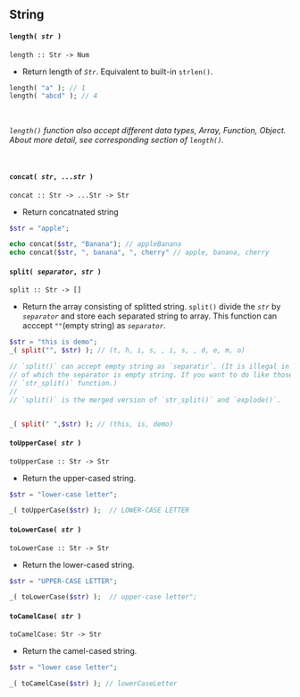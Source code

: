 <h2 id="string">String</h2>

#### `length( `*`str`*` )`
`length :: Str -> Num`
- Return length of *`Str`*. Equivalent to built-in `strlen()`.

```php
length( "a" ); // 1
length( "abcd" ); // 4
```

<br>

*`length()` function also accept different data types, Array, Function, Object. About more detail, see corresponding section of `length()`.*

<br>

#### `concat( `*`str`*`, `*`...str`*` )`
`concat :: Str -> ...Str -> Str`
- Return concatnated string

```php
$str = "apple";

echo concat($str, "Banana"); // appleBanana
echo concat($str, ", banana", ", cherry" // apple, banana, cherry
```


#### `split( `*`separator`*`, `*`str`*` )`
`split :: Str -> []`
- Return the array consisting of splitted string. `split()` divide the *`str`* by *`separator`* and store each separated string to array. This function can acccept `""`(empty string) as *`separator`*.

```php
$str = "this is demo";
_( split("", $str) ); // (t, h, i, s, , i, s, , d, e, m, o)

// `split()` can accept empty string as `separatir`. (It is illegal in built-in `explode()` function
// of which the separator is empty string. If you want to do like those, instead you need to use 
// `str_split()` function.)
// 
// `split()` is the merged version of `str_split()` and `explode()`.


_( split(" ",$str) ); // (this, is, demo)
```



#### `toUpperCase( `*`str`*` )`
`toUpperCase :: Str -> Str`
- Return the upper-cased string.

```php
$str = "lower-case letter";

_( toUpperCase($str) );  // LOWER-CASE LETTER
```


#### `toLowerCase( `*`str`*` )`
`toLowerCase :: Str -> Str`
- Return the lower-cased string.

```php
$str = "UPPER-CASE LETTER";

_( toLowerCase($str) );  // upper-case letter";
```


#### `toCamelCase( `*`str`*` )`
`toCamelCase: Str -> Str`
- Return the camel-cased string.

```php
$str = "lower case letter";

_( toCamelCase($str) ); // lowerCaseLetter
```
